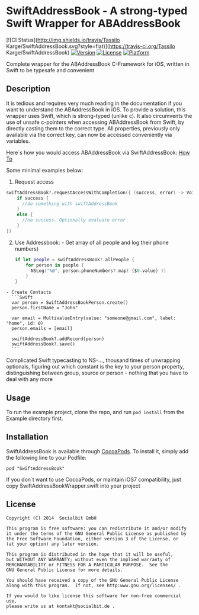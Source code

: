 # SwiftAddressBook - A strong-typed Swift Wrapper for ABAddressBook

[![CI Status](http://img.shields.io/travis/Tassilo Karge/SwiftAddressBook.svg?style=flat)](https://travis-ci.org/Tassilo Karge/SwiftAddressBook)
[![Version](https://img.shields.io/cocoapods/v/SwiftAddressBook.svg?style=flat)](http://cocoadocs.org/docsets/SwiftAddressBook)
[![License](https://img.shields.io/cocoapods/l/SwiftAddressBook.svg?style=flat)](http://cocoadocs.org/docsets/SwiftAddressBook)
[![Platform](https://img.shields.io/cocoapods/p/SwiftAddressBook.svg?style=flat)](http://cocoadocs.org/docsets/SwiftAddressBook)

Complete wrapper for the ABAddressBook C-Framework for iOS, written in Swift to be typesafe and convenient

## Description

  It is tedious and requires very much reading in the documentation if you want to understand the ABAddressBook in iOS. To provide a solution, this wrapper uses Swift, which is strong-typed (unlike c). It also circumvents the use of unsafe c-pointers when accessing ABAddressBook from Swift, by directly casting them to the correct type. All properties, previously only available via the correct key, can now be accessed conveniently via variables.
  
  Here´s how you would access ABAddressBook via SwiftAddressBook: [How To](https://github.com/SocialbitGmbH/SwiftAddressBook/wiki/How-To)
  
  Some minimal examples below:
  
  1. Request access
  ```Swift
  swiftAddressBook?.requestAccessWithCompletion({ (success, error) -> Void in
      if success {
        //do something with swiftAddressBook
      }
      else {
        //no success. Optionally evaluate error
      }
  })
  ```
  
  2. Use Addressbook: 
    - Get array of all people and log their phone numbers)
      ```Swift
      if let people = swiftAddressBook?.allPeople {
          for person in people {
            NSLog("%@", person.phoneNumbers?.map( {$0.value} ))
          }
      }
      ```
      
    - Create Contacts
      ```Swift
      var person = SwiftAddressBookPerson.create()
      person.firstName = "John"
      
      var email = MultivalueEntry(value: "someone@gmail.com", label: "home", id: 0)
      person.emails = [email]
      
      swiftAddressBook?.addRecord(person)
      swiftAddressBook?.save()
      ```
      
Complicated Swift typecasting to NS-..., thousand times of unwrapping optionals, figuring out which constant is the key to your person property, distinguishing between group, source or person - nothing that you have to deal with any more

## Usage

To run the example project, clone the repo, and run `pod install` from the Example directory first.

## Installation

SwiftAddressBook is available through [CocoaPods](http://cocoapods.org). To install
it, simply add the following line to your Podfile:

    pod "SwiftAddressBook"

If you don´t want to use CocoaPods, or maintain iOS7 compatibility, just copy SwiftAddressBookWrapper.swift into your project


## License  
    Copyright (C) 2014  Socialbit GmbH
    
    This program is free software: you can redistribute it and/or modify
    it under the terms of the GNU General Public License as published by
    the Free Software Foundation, either version 3 of the License, or
    (at your option) any later version.
    
    This program is distributed in the hope that it will be useful,
    but WITHOUT ANY WARRANTY; without even the implied warranty of
    MERCHANTABILITY or FITNESS FOR A PARTICULAR PURPOSE.  See the
    GNU General Public License for more details.
    
    You should have received a copy of the GNU General Public License
    along with this program.  If not, see http:www.gnu.org/licenses/ .
    
    If you would to like license this software for non-free commercial use,
    please write us at kontakt@socialbit.de .
